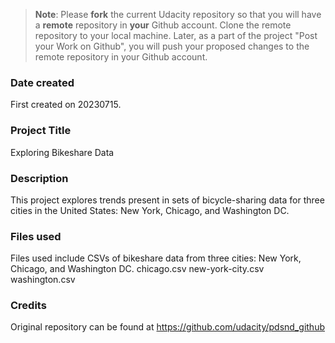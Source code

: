 >**Note**: Please **fork** the current Udacity repository so that you will have a **remote** repository in **your** Github account. Clone the remote repository to your local machine. Later, as a part of the project "Post your Work on Github", you will push your proposed changes to the remote repository in your Github account.

### Date created
First created on 20230715.

### Project Title
Exploring Bikeshare Data

### Description
This project explores trends present in sets of bicycle-sharing data for three cities in the United States: New York, Chicago, and Washington DC.

### Files used
Files used include CSVs of bikeshare data from three cities: New York, Chicago, and Washington DC.
chicago.csv
new-york-city.csv
washington.csv

### Credits
Original repository can be found at https://github.com/udacity/pdsnd_github
